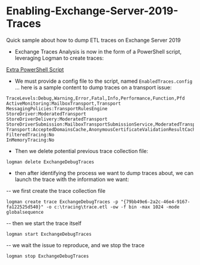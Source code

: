 # Enabling-Exchange-Server-2019-Traces
Quick sample about how to dump ETL traces on Exchange Server 2019

- Exchange Traces Analysis is now in the form of a PowerShell script, leveraging Logman to create traces:

[Extra PowerShell Script](https://microsoft.github.io/CSS-Exchange/Diagnostics/ExTRA/)

- We must provide a config file to the script, named ```EnabledTraces.config``` ... here is a sample content to dump traces on a transport issue:

```
TraceLevels:Debug,Warning,Error,Fatal,Info,Performance,Function,Pfd
ActiveMonitoring:MailboxTransport,Transport
MessagingPolicies:TransportRulesEngine
StoreDriver:ModeratedTransport
StoreDriverDelivery:ModeratedTransport
StoreDriverSubmission:MailboxTransportSubmissionService,ModeratedTransport
Transport:AcceptedDomainsCache,AnonymousCertificateValidationResultCache,Approval,Certificate,Configuration,ContentConversion,DecisionEngine,DeliveryAgents,DeliveryProcessor,DSN,Dumpster,Expo,Extensibility,FaultInjection,General,HostedEncryption,HttpIn,HttpOut,HttpReceive,HttpSend,JournalingRulesCache,MessageResubmission,MessageTracking,MicrosoftExchangeRecipientCache,Orar,OrganizationSettingsCache,OutboundConnectorsCache,PerimeterSettingsCache,Pickup,Poison,PreviousHopLatency,ProxyHubSelector,Queuing,RemoteDomainsCache,Replication,Resolver,ResourceManager,ResourcePool,RightsManagement,Routing,Scheduler,SecureMail,Service,ShadowRedundancy,SmtpReceive,SmtpSend,Storage,Supervision,SyncDelivery,ThrottledForkAgent,TransportDumpster,TransportRulesCache,TransportSettingsCache,YammerAgent
FilteredTracing:No
InMemoryTracing:No
```

- Then we delete potential previous trace collection file:

```
logman delete ExchangeDebugTraces
```

- then after identifying the process we want to dump traces about, we can launch the trace with the information we want:

-- we first create the trace collection file

```
logman create trace ExchangeDebugTraces -p "{79bb49e6-2a2c-46e4-9167-fa122525d540}" -o c:\tracing\trace.etl -ow -f bin -max 1024 -mode globalsequence
```

-- then we start the trace itself

```
logman start ExchangeDebugTraces
```

-- we wait the issue to reproduce, and we stop the trace

```
logman stop ExchangeDebugTraces
```
